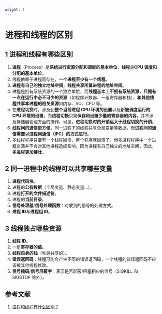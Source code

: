 ```yaml
---
weight: 1
---
```


# 进程和线程的区别

## 1 进程和线程有哪些区别

1. **进程**（Process）是**系统进行资源分配和调度的基本单位**，**线程**是**CPU 调度和分配的基本单位**。
2. 线程依赖于进程而存在，**一个进程至少有一个线程**。
3. **进程有自己的独立地址空间**，**线程共享所属进程的地址空间**。
4. 进程是拥有系统资源的一个独立单位，而**线程**基本上**不拥有系统资源**，**只拥有一点在运行中必不可少的资源**（如程序计数器、一组寄存器和栈），**和其他线程共享本进程的相关资源**如内存、I/O、CPU 等。
5. 在**进程切换**时，涉及到**整个当前进程 CPU 环境的设置**以及**新被调度运行的 CPU 环境的设置**，而**线程切换**只需**保存和设置少量的寄存器的内容**，并不涉及存储器管理方面的操作，可见，**进程切换时的开销远大于线程切换的开销**。
6. **线程间的通信更方便**，同一进程下的线程共享全局变量等数据，而**进程间的通信需要以进程间通信（IPC）的方式进行**。
7. 多线程程序只要有一个线程崩溃，整个程序就崩溃了，但多进程程序中一个进程崩溃并不会对其他进程造成影响，因为进程有自己独立的地址空间，因此，**多进程更加健壮**。

## 2 同一进程中的线程可以共享哪些变量

1. **进程代码块**。
2. 进程的**公有数据**（全局变量、静态变量...）。
3. 进程**打开的文件描述符**。
4. 进程的**当前目录**。
5. **信号处理器**/**信号处理函数**：对收到的信号的处理方式。
6. **进程 ID**与**进程组 ID**。

## 3 线程独占哪些资源

1. **线程 ID**。
2. 一组**寄存器的值**。
3. **线程自身的栈**（堆是共享的）。
4. **错误返回码**：线程可能会产生不同的错误返回码，一个线程的错误返回码不应该被其他线程修改。
5. **信号掩码**/**信号屏蔽字**：表示是否屏蔽/阻塞相应的信号（SIGKILL 和 SIGSTOP 除外）。

## 参考文献

1. [进程和线程有什么区别？](https://github.com/wolverinn/Waking-Up/blob/master/Operating%20Systems.md#%E8%BF%9B%E7%A8%8B%E5%92%8C%E7%BA%BF%E7%A8%8B%E6%9C%89%E4%BB%80%E4%B9%88%E5%8C%BA%E5%88%AB)
